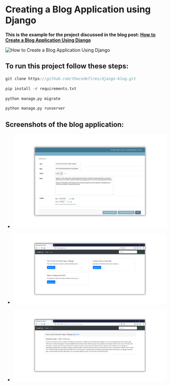 # Creating a Blog Application using Django
__This is the example for the project discussed in the blog post: [How to Create a Blog Application Using Django](https://codefires.com/how-create-blog-application-using-django/)__

![How to Create a Blog Application Using Django
](static/img/how-create-blog-application-using-django.gif)

## To run this project follow these steps:
```javascript
git clone https://github.com/thecodefires/django-blog.git
```
```python
pip install -r requirements.txt
```
```python
python manage.py migrate
```
```python
python manage.py runserver
```
## Screenshots of the blog application:
* ![Adding blog post](static/img/add-post-blog-django.png)
  
* ![Blog Lists](static/img/blog-list-django.png)

* ![Blog Detail](static/img/blog-detail-django.png)
